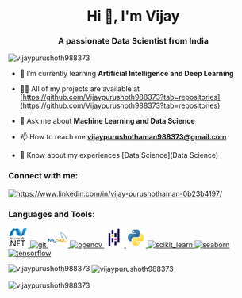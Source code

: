 <h1 align="center">Hi 👋, I'm Vijay</h1>
<h3 align="center">A passionate Data Scientist from India</h3>

<p align="left"> <img src="https://komarev.com/ghpvc/?username=vijaypurushoth988373&label=Profile%20views&color=0e75b6&style=flat" alt="vijaypurushoth988373" /> </p>

- 🌱 I’m currently learning **Artificial Intelligence and Deep Learning**

- 👨‍💻 All of my projects are available at [https://github.com/Vijaypurushoth988373?tab=repositories](https://github.com/Vijaypurushoth988373?tab=repositories)

- 💬 Ask me about **Machine Learning and Data Science**

- 📫 How to reach me **vijaypurushothaman988373@gmail.com**

- 📄 Know about my experiences [Data Science](Data Science)

<h3 align="left">Connect with me:</h3>
<p align="left">
<a href="https://linkedin.com/in/https://www.linkedin.com/in/vijay-purushothaman-0b23b4197/" target="blank"><img align="center" src="https://raw.githubusercontent.com/rahuldkjain/github-profile-readme-generator/master/src/images/icons/Social/linked-in-alt.svg" alt="https://www.linkedin.com/in/vijay-purushothaman-0b23b4197/" height="30" width="40" /></a>
</p>

<h3 align="left">Languages and Tools:</h3>
<p align="left"> <a href="https://dotnet.microsoft.com/" target="_blank" rel="noreferrer"> <img src="https://raw.githubusercontent.com/devicons/devicon/master/icons/dot-net/dot-net-original-wordmark.svg" alt="dotnet" width="40" height="40"/> </a> <a href="https://git-scm.com/" target="_blank" rel="noreferrer"> <img src="https://www.vectorlogo.zone/logos/git-scm/git-scm-icon.svg" alt="git" width="40" height="40"/> </a> <a href="https://www.mysql.com/" target="_blank" rel="noreferrer"> <img src="https://raw.githubusercontent.com/devicons/devicon/master/icons/mysql/mysql-original-wordmark.svg" alt="mysql" width="40" height="40"/> </a> <a href="https://opencv.org/" target="_blank" rel="noreferrer"> <img src="https://www.vectorlogo.zone/logos/opencv/opencv-icon.svg" alt="opencv" width="40" height="40"/> </a> <a href="https://pandas.pydata.org/" target="_blank" rel="noreferrer"> <img src="https://raw.githubusercontent.com/devicons/devicon/2ae2a900d2f041da66e950e4d48052658d850630/icons/pandas/pandas-original.svg" alt="pandas" width="40" height="40"/> </a> <a href="https://www.python.org" target="_blank" rel="noreferrer"> <img src="https://raw.githubusercontent.com/devicons/devicon/master/icons/python/python-original.svg" alt="python" width="40" height="40"/> </a> <a href="https://scikit-learn.org/" target="_blank" rel="noreferrer"> <img src="https://upload.wikimedia.org/wikipedia/commons/0/05/Scikit_learn_logo_small.svg" alt="scikit_learn" width="40" height="40"/> </a> <a href="https://seaborn.pydata.org/" target="_blank" rel="noreferrer"> <img src="https://seaborn.pydata.org/_images/logo-mark-lightbg.svg" alt="seaborn" width="40" height="40"/> </a> <a href="https://www.tensorflow.org" target="_blank" rel="noreferrer"> <img src="https://www.vectorlogo.zone/logos/tensorflow/tensorflow-icon.svg" alt="tensorflow" width="40" height="40"/> </a> </p>

<p><img align="left" src="https://github-readme-stats.vercel.app/api/top-langs?username=vijaypurushoth988373&show_icons=true&locale=en&layout=compact" alt="vijaypurushoth988373" /></p>

<p>&nbsp;<img align="center" src="https://github-readme-stats.vercel.app/api?username=vijaypurushoth988373&show_icons=true&locale=en" alt="vijaypurushoth988373" /></p>

<p><img align="center" src="https://github-readme-streak-stats.herokuapp.com/?user=vijaypurushoth988373&" alt="vijaypurushoth988373" /></p>
